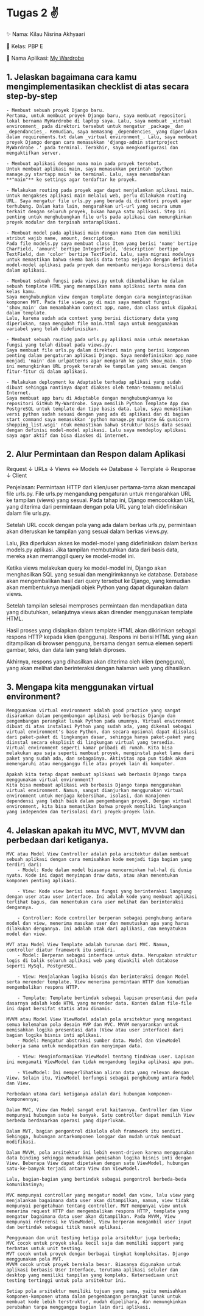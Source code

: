 # Tugas 2 :v:

:sparkles: Nama: Kilau Nisrina Akhyaari 

:dvd: Kelas: PBP E

:iphone: Nama Aplikasi: [My Wardrobe]([url](https://mywardrobe.adaptable.app))


## 1. Jelaskan bagaimana cara kamu mengimplementasikan checklist di atas secara step-by-step
    - Membuat sebuah proyek Django baru.
    Pertama, untuk membuat proyek Django baru, saya membuat repositori lokal bernama MyWardrobe di laptop saya. Lalu, saya membuat _virtual environment_ pada direktori tersebut untuk mengatur _package_ dan _dependancies_. Kemudian, saya memasang _dependencies_ yang diperlukan dalam requirements.txt dalam _virtual environment_. Lalu, saya membuat proyek Django dengan cara memasukkan 'django-admin startproject MyWardrobe .' pada terminal. Terakhir, saya mengkonfigurasi dan mengaktifkan server.

    - Membuat aplikasi dengan nama main pada proyek tersebut.
    Untuk membuat aplikasi main, saya memasukkan perintah 'python manage.py startapp main' ke terminal. Lalu, saya menambahkan **"main"** ke settings agar terdaftar ke proyek.

    - Melakukan routing pada proyek agar dapat menjalankan aplikasi main.
    Untuk mengakses aplikasi main melalui web, perlu dilakukan routing URL. Saya mengatur file urls.py yang berada di direktori proyek agar terhubung. Dalam kata lain, mengarahkan url-url yang secara umum terkait dengan seluruh proyek, bukan hanya satu aplikasi. Step ini penting untuk menghubungkan file urls pada aplikasi dan memungkinkan proyek modular dan terpisah antaraplikasi.

    - Membuat model pada aplikasi main dengan nama Item dan memiliki atribut wajib name, amount, description.
    Pada file models.py saya membuat class Item yang berisi 'name' bertipe CharField, 'amount' bertipe IntegerField, 'description' bertipe TextField, dan 'color' bertipe TextField. Lalu, saya migrasi modelnya untuk memastikan bahwa skema basis data tetap sejalan dengan definisi model-model aplikasi pada proyek dan membantu menjaga konsistensi data dalam aplikasi.

    - Membuat sebuah fungsi pada views.py untuk dikembalikan ke dalam sebuah template HTML yang menampilkan nama aplikasi serta nama dan kelas kamu.
    Saya menghubungkan view dengan template dengan cara mengintegrasikan komponen MVT. Pada file views.py di main saya membuat fungsi 'show_main' dan menambahkan context app, name, dan class untuk dipakai dalam template.
    Lalu, karena sudah ada context yang berisi dictionary data yang diperlukan, saya mengubah file main.html saya untuk menggunakan variabel yang telah didefinisikan. 

    - Membuat sebuah routing pada urls.py aplikasi main untuk memetakan fungsi yang telah dibuat pada views.py.
    Saya membuat file urls.py dalam direktori main yang berisi komponen penting dalam pengaturan aplikasi Django. Saya mendefinisikan app_name menjadi 'main' dan urlpatterns agar mengarah ke path show_main. Step ini memungkinkan URL proyek terarah ke tampilan yang sesuai dengan fitur-fitur di dalam aplikasi.

    - Melakukan deployment ke Adaptable terhadap aplikasi yang sudah dibuat sehingga nantinya dapat diakses oleh teman-temanmu melalui Internet.
    Saya membuat app baru di Adaptable dengan menghubungkannya ke repositori GitHub My-Wardrobe. Saya memilih Python Template App dan PostgreSQL untuk template dan tipe basis data. Lalu, saya memastikan versi python sudah sesuai dengan yang ada di aplikasi dan di bagian start command saya memasukkan 'python manage.py migrate && gunicorn shopping_list.wsgi' ntuk memastikan bahwa struktur basis data sesuai dengan definisi model-model aplikasi. Lalu saya mendeploy aplikasi saya agar aktif dan bisa diaskes di internet.

## 2. Alur Permintaan dan Respon dalam Aplikasi 
   Request
   ↓
   URLs
   ↓
   Views ↔ Models ↔ Database
   ↓
   Template
   ↓
   Response
   ↓
   Client

   Penjelasan: Permintaan HTTP dari klien/user pertama-tama akan mencapai file urls.py. File urls.py mengandung pengaturan untuk mengarahkan URL ke tampilan (views) yang sesuai. Pada tahap ini, Django mencocokkan URL yang diterima dari permintaan dengan pola URL yang telah didefinisikan dalam file urls.py.

   Setelah URL cocok dengan pola yang ada dalam berkas urls.py, permintaan akan diteruskan ke tampilan yang sesuai dalam berkas views.py.

   Lalu, jika diperlukan akses ke model-model yang didefinisikan dalam berkas models.py aplikasi. Jika tampilan membutuhkan data dari basis data, mereka akan memanggil query ke model-model ini.

   Ketika views melakukan query ke model-model ini, Django akan menghasilkan SQL yang sesuai dan mengirimkannya ke database. Database akan mengembalikan hasil dari query tersebut ke Django, yang kemudian akan membentuknya menjadi objek Python yang dapat digunakan dalam views.

   Setelah tampilan selesai memproses permintaan dan mendapatkan data yang dibutuhkan, selanjutnya views akan dirender menggunakan template HTML.

   Hasil proses yang disiapkan dalam template HTML akan dikirimkan sebagai respons HTTP kepada klien (pengguna). Respons ini berisi HTML yang akan ditampilkan di browser pengguna, bersama dengan semua elemen seperti gambar, teks, dan data lain yang telah diproses.

   Akhirnya, respons yang dihasilkan akan diterima oleh klien (pengguna), yang akan melihat dan berinteraksi dengan halaman web yang dihasilkan.
   
## 3. Mengapa kita menggunakan virtual environment?
    Menggunakan virtual environment adalah good practice yang sangat disarankan dalam pengembangan aplikasi web berbasis Django dan pengembangan perangkat lunak Python pada umumnya. Virtual environment dibuat di atas instalasi Python yang sudah ada, yang dikenal sebagai virtual environment's base Python, dan secara opsional dapat diisolasi dari paket-paket di lingkungan dasar, sehingga hanya paket-paket yang diinstal secara eksplisit di lingkungan virtual yang tersedia. 
    Virtual environment seperti kamar pribadi di rumah. Kita bisa melakukan apa saja seperti membuat proyek, menginstal paket lama dari paket yang sudah ada, dan sebagainya. Aktivitas apa pun tidak akan memengaruhi atau mengganggu file atau proyek lain di komputer.

    Apakah kita tetap dapat membuat aplikasi web berbasis Django tanpa menggunakan virtual environment?
    Kita bisa membuat aplikasi web berbasis Django tanpa menggunakan virtual environment. Namun, sangat dianjurkan menggunakan virtual environment untuk menjaga kebersihan, isolasi, dan manajemen dependensi yang lebih baik dalam pengembangan proyek. Dengan virtual environment, kita bisa memastikan bahwa proyek memiliki lingkungan yang independen dan terisolasi dari proyek-proyek lain.

## 4. Jelaskan apakah itu MVC, MVT, MVVM dan perbedaan dari ketiganya.
    MVC atau Model View Controller adalah pola arsitektur dalam membuat sebuah aplikasi dengan cara memisahkan kode menjadi tiga bagian yang terdiri dari:
        - Model: Kode dalam model biasanya mencerminkan hal-hal di dunia nyata. Kode ini dapat menyimpan draw data, atau akan menentukan komponen penting aplikasi.
    
        - View: Kode view berisi semua fungsi yang berinteraksi langsung dengan user atau user interface. Ini adalah kode yang membuat aplikasi terlihat bagus, dan menentukan cara user melihat dan berinteraksi dengannya.

        - Controller: Kode controller berperan sebagai penghubung antara model dan view, menerima masukan user dan memutuskan apa yang harus dilakukan dengannya. Ini adalah otak dari aplikasi, dan menyatukan model dan view.

    MVT atau Model View Template adalah turunan dari MVC. Namun, controller diatur framework itu sendiri. 
        - Model: Berperan sebagai interface untuk data. Merupakan struktur logis di balik seluruh aplikasi web yang diwakili oleh database seperti MySql, PostgreSQL. 
        
        - View: Menjalankan logika bisnis dan berinteraksi dengan Model serta merender template. View menerima permintaan HTTP dan kemudian mengembalikan respons HTTP.

        - Template: Template bertindak sebagai lapisan presentasi dan pada dasarnya adalah kode HTML yang merender data. Konten dalam file-file ini dapat bersifat statis atau dinamis.

    MVVM atau Model View ViewModel adalah pola arsitektur yang mengatasi semua kelemahan pola desain MVP dan MVC. MVVM menyarankan untuk memisahkan logika presentasi data (View atau user interface) dari bagian logika bisnis inti aplikasi.
        - Model: Mengatur abstraksi sumber data. Model dan ViewModel bekerja sama untuk mendapatkan dan menyimpan data.
        
        - View: Menginformasikan ViewModel tentang tindakan user. Lapisan ini mengamati ViewModel dan tidak mengandung logika aplikasi apa pun.

        - ViewModel: Ini memperlihatkan aliran data yang relevan dengan View. Selain itu, ViewModel berfungsi sebagai penghubung antara Model dan View.

    Perbedaan utama dari ketiganya adalah dari hubungan komponen-komponennya;

    Dalam MVC, View dan Model sangat erat kaitannya. Controller dan View mempunyai hubungan satu ke banyak. Satu controller dapat memilih View berbeda berdasarkan operasi yang diperlukan. 

    Dalam MVT, bagian pengontrol dikelola oleh framework itu sendiri. Sehingga, hubungan antarkomponen longgar dan mudah untuk membuat modifikasi. 

    Dalam MVVM, pola arsitektur ini lebih event-driven karena menggunakan data binding sehingga memudahkan pemisahan logika bisnis inti dengan View. Beberapa View dapat dipetakan dengan satu ViewModel, hubungan satu-ke-banyak terjadi antara View dan ViewModel.

    Lalu, bagian-bagian yang bertindak sebagai pengontrol berbeda-beda komunikasinya; 

    MVC mempunyai controller yang mengatur model dan view, lalu view yang menjalankan bagaimana data user akan ditampilkan, namun, view tidak mempunyai pengetahuan tentang controller. MVT mempunyai view untuk menerima request HTTP dan mengembalikan respons HTTP, template yang mengatur bagaimana data user akan ditampilkan. Pada MVVM, View mempunyai referensi ke ViewModel, View berperan mengambil user input dan bertindak sebagai titik masuk aplikasi.

    Penggunaan dan unit testing ketiga pola arsitektur juga berbeda;
    MVC cocok untuk proyek skala kecil saja dan memiliki support yang terbatas untuk unit testing.
    MVT cocok untuk proyek dengan berbagai tingkat kompleksitas. Django menggunakan pola MVT.
    MVVM cocok untuk proyek berskala besar. Biasanya digunakan untuk aplikasi berbasis User Interface, terutama aplikasi seluler dan desktop yang memiliki tampilan yang kompleks. Ketersediaan unit testing tertinggi untuk pola arsitektur ini. 

    Setiap pola arsitektur memiliki tujuan yang sama, yaitu memisahkan komponen-komponen utama dalam pengembangan perangkat lunak untuk membuat kode lebih terstruktur, mudah dipelihara, dan memungkinkan perubahan tanpa mengganggu bagian lain dari aplikasi.
